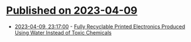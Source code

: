 # [Published on 2023-04-09](index.md)

* [2023-04-09, 23:17:00](https://hardware.slashdot.org/story/23/04/09/2314254/fully-recyclable-printed-electronics-produced-using-water-instead-of-toxic-chemicals?utm_source=rss1.0mainlinkanon&utm_medium=feed) - [Fully Recyclable Printed Electronics Produced Using Water Instead of Toxic Chemicals](https://hardware.slashdot.org/story/23/04/09/2314254/fully-recyclable-printed-electronics-produced-using-water-instead-of-toxic-chemicals?utm_source=rss1.0mainlinkanon&utm_medium=feed)
